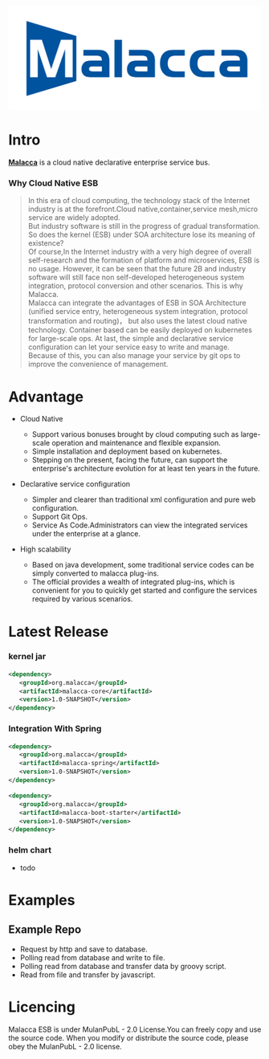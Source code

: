 ![height 160px](./logo.png)

# Intro
**[Malacca](https://www.malacca.tech/)** is a cloud native declarative enterprise service bus.

### Why Cloud Native ESB

> In this era of cloud computing, the technology stack of the Internet industry is at the forefront.Cloud native,container,service mesh,micro service are widely adopted.  
> But industry software is still in the progress of gradual transformation.
> So does the kernel (ESB) under SOA architecture lose its meaning of existence?  
> Of course,In the Internet industry with a very high degree of overall self-research and the formation of platform and microservices,
> ESB is no usage.
> However, it can be seen that the future 2B and industry software will still face non self-developed heterogeneous system integration, protocol conversion and other scenarios.
> This is why Malacca.  
> Malacca can integrate the advantages of ESB in SOA Architecture (unified service entry, heterogeneous system integration, protocol transformation and routing)，
> but also uses the latest cloud native technology. Container based can be easily deployed on kubernetes for large-scale ops.
> At last, the simple and declarative service configuration can let your service easy to write and manage.  
> Because of this, you can also manage your service by git ops to improve the convenience of management.

# Advantage
* Cloud Native
    * Support various bonuses brought by cloud computing such as large-scale operation and maintenance and flexible expansion.
    * Simple installation and deployment based on kubernetes.
    * Stepping on the present, facing the future, can support the enterprise's architecture evolution for at least ten years in the future.

* Declarative service configuration
    * Simpler and clearer than traditional xml configuration and pure web configuration.
    * Support Git Ops.
    * Service As Code.Administrators can view the integrated services under the enterprise at a glance.

* High scalability
    * Based on java development, some traditional service codes can be simply converted to malacca plug-ins.
    * The official provides a wealth of integrated plug-ins, which is convenient for you to quickly get started and configure the services required by various scenarios.

# Latest Release
### kernel jar
```xml
<dependency>
   <groupId>org.malacca</groupId>
   <artifactId>malacca-core</artifactId>
   <version>1.0-SNAPSHOT</version>
</dependency>
```    

### Integration With Spring
```xml
<dependency>
   <groupId>org.malacca</groupId>
   <artifactId>malacca-spring</artifactId>
   <version>1.0-SNAPSHOT</version>
</dependency>
```    

```xml
<dependency>
   <groupId>org.malacca</groupId>
   <artifactId>malacca-boot-starter</artifactId>
   <version>1.0-SNAPSHOT</version>
</dependency>
```    

### helm chart
- todo

# Examples

## Example Repo
* Request by http and save to database.
* Polling read from database and write to file.
* Polling read from database and transfer data by groovy script.
* Read from file and transfer by javascript.


# Licencing
Malacca ESB is under MulanPubL - 2.0 License.You can freely copy and use the source code. When you modify or distribute the source code, please obey the MulanPubL - 2.0 license.

